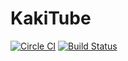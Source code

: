 # KakiTube

[![Circle CI](https://circleci.com/gh/AmirolAhmad/kakitube.svg?style=svg)](https://circleci.com/gh/AmirolAhmad/kakitube)
[![Build Status](https://travis-ci.org/AmirolAhmad/kakitube.svg?branch=master)](https://travis-ci.org/AmirolAhmad/kakitube)